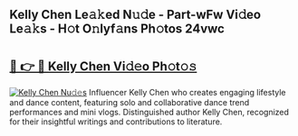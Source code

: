 ## Kelly Chen Le𝚊𝚔ed N𝚞𝚍e - Part-wFw Vi𝚍eo Le𝚊𝚔s - H𝚘t O𝚗lyf𝚊ns Ph𝚘tos 24vwc

# <h2><a href="http://hf5b7nz.feru.top/?c=Kelly+Chen">🔗 👉 🔴 Kelly Chen Vi𝚍𝚎o Ph𝚘t𝚘𝚜</a></h2>

[![Kelly Chen Nu𝚍𝚎s](https://i.imgur.com/0TWrTi3.gif)](http://hf5b7nz.feru.top/?c=Kelly+Chen)
Influencer Kelly Chen who creates engaging lifestyle and dance content, featuring solo and collaborative dance trend performances and mini vlogs. Distinguished author Kelly Chen, recognized for their insightful writings and contributions to literature. 
